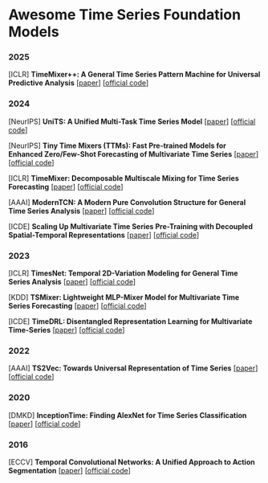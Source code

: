 # Awesome Time Series Foundation Models

### 2025

[ICLR] **TimeMixer++: A General Time Series Pattern Machine for Universal Predictive Analysis**
[[paper](https://arxiv.org/pdf/2410.16032)]
[[official code](https://anonymous.4open.science/r/TimeMixerPP)]


### 2024

[NeurIPS] **UniTS: A Unified Multi-Task Time Series Model**
[[paper](https://arxiv.org/pdf/2403.00131)]
[[official code](https://github.com/mims-harvard/UniTS)]

[NeurIPS] **Tiny Time Mixers (TTMs): Fast Pre-trained Models for Enhanced Zero/Few-Shot Forecasting of Multivariate Time Series**
[[paper](https://arxiv.org/pdf/2401.03955)]
[[official code](https://github.com/ibm-granite/granite-tsfm)]

[ICLR] **TimeMixer: Decomposable Multiscale Mixing for Time Series Forecasting**
[[paper](https://arxiv.org/pdf/2405.14616)]
[[official code](https://github.com/kwuking/TimeMixer)]

[AAAI] **ModernTCN: A Modern Pure Convolution Structure for General Time Series Analysis**
[[paper](https://openreview.net/pdf?id=vpJMJerXHU)]
[[official code](https://github.com/luodhhh/ModernTCN)]

[ICDE] **Scaling Up Multivariate Time Series Pre-Training with Decoupled Spatial-Temporal Representations**
[[paper](https://zhoujingbo.github.io/paper/2024ScalingICDE.pdf)]
[[official code](https://github.com/zruiii/DeSTR)]


### 2023

[ICLR] **TimesNet: Temporal 2D-Variation Modeling for General Time Series Analysis**
[[paper](https://arxiv.org/pdf/2210.02186)]
[[official code](https://github.com/thuml/TimesNet)]

[KDD] **TSMixer: Lightweight MLP-Mixer Model for Multivariate Time Series Forecasting**
[[paper](https://arxiv.org/pdf/2306.09364)]
[[official code](https://github.com/ibm-granite/granite-tsfm)]

[ICDE] **TimeDRL: Disentangled Representation Learning for Multivariate Time-Series**
[[paper](https://arxiv.org/pdf/2312.04142)]
[[official code](https://github.com/blacksnail789521/TimeDRL)]


### 2022

[AAAI] **TS2Vec: Towards Universal Representation of Time Series**
[[paper](https://arxiv.org/pdf/2106.10466)]
[[official code](https://github.com/zhihanyue/ts2vec)]


### 2020

[DMKD] **InceptionTime: Finding AlexNet for Time Series Classification**
[[paper](https://arxiv.org/pdf/1909.04939)]
[[official code](https://github.com/hfawaz/InceptionTime)]


### 2016

[ECCV] **Temporal Convolutional Networks: A Unified Approach to Action Segmentation**
[[paper](https://arxiv.org/pdf/1608.08242)]
[[official code](https://github.com/colincsl/TemporalConvolutionalNetworks)]